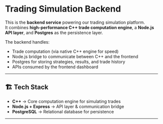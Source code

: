 # Trading Simulation Backend

This is the **backend service** powering our trading simulation platform.  
It combines **high-performance C++ trade computation engine**, a **Node.js API layer**, and **Postgres** as the persistence layer.  

The backend handles:
- Trade computation (via native C++ engine for speed)
- Node.js bridge to communicate between C++ and the frontend
- Postgres for storing strategies, results, and trade history
- APIs consumed by the frontend dashboard

---

## 🏗️ Tech Stack

- **C++** → Core computation engine for simulating trades
- **Node.js + Express** → API layer & communication bridge
- **PostgreSQL** → Relational database for persistence

---

